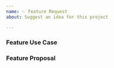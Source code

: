 ```yaml
---
name: ✨ Feature Request
about: Suggest an idea for this project

---
```


### Feature Use Case


### Feature Proposal
